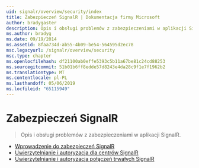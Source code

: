 ```yaml
---
uid: signalr/overview/security/index
title: Zabezpieczeń SignalR | Dokumentacja firmy Microsoft
author: bradygaster
description: Opis i obsługi problemów z zabezpieczeniami w aplikacji SignalR.
ms.author: bradyg
ms.date: 09/19/2014
ms.assetid: 8faa734d-ab55-4b09-be54-564595d2ec78
msc.legacyurl: /signalr/overview/security
msc.type: chapter
ms.openlocfilehash: df21100ab0effe5393c5b11a67be81c24cd88253
ms.sourcegitcommit: 51b01b6ff8edde57d8243e4da28c9f1e7f1962b2
ms.translationtype: MT
ms.contentlocale: pl-PL
ms.lasthandoff: 05/06/2019
ms.locfileid: "65115949"
---
```

# <a name="signalr-security"></a>Zabezpieczeń SignalR

> Opis i obsługi problemów z zabezpieczeniami w aplikacji SignalR.

- [Wprowadzenie do zabezpieczeń SignalR](introduction-to-security.md)
- [Uwierzytelnianie i autoryzacja dla centrów SignalR](hub-authorization.md)
- [Uwierzytelnianie i autoryzacja połączeń trwałych SignalR](persistent-connection-authorization.md)
